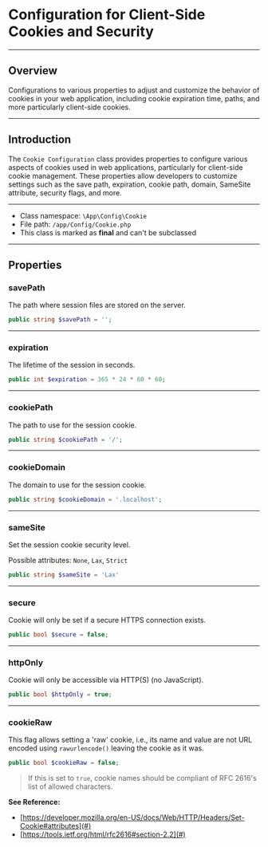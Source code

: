# Configuration for Client-Side Cookies and Security

***

## Overview

Configurations to various properties to adjust and customize the behavior of cookies in your web application, including cookie expiration time, paths, and more particularly client-side cookies.

***

## Introduction

The `Cookie Configuration` class provides properties to configure various aspects of cookies used in web applications, particularly for client-side cookie management. These properties allow developers to customize settings such as the save path, expiration, cookie path, domain, SameSite attribute, security flags, and more.

***

* Class namespace: `\App\Config\Cookie`
* File path: `/app/Config/Cookie.php`
* This class is marked as **final** and can't be subclassed

***

## Properties

### savePath

The path where session files are stored on the server.

```php
public string $savePath = '';
```

***

### expiration

The lifetime of the session in seconds.

```php
public int $expiration = 365 * 24 * 60 * 60;
```

***

### cookiePath

The path to use for the session cookie.

```php
public string $cookiePath = '/';
```

***

### cookieDomain

The domain to use for the session cookie.

```php
public string $cookieDomain = '.localhost';
```

***

### sameSite

Set the session cookie security level.

Possible attributes: `None`, `Lax`, `Strict`

```php
public string $sameSite = 'Lax'
```

***

### secure

Cookie will only be set if a secure HTTPS connection exists.

```php
public bool $secure = false;
```

***

### httpOnly

Cookie will only be accessible via HTTP(S) (no JavaScript).

```php
public bool $httpOnly = true;
```

***

### cookieRaw

This flag allows setting a 'raw' cookie, i.e., its name and value are not URL encoded using `rawurlencode()` leaving the cookie as it was.

```php
public bool $cookieRaw = false;
```

> If this is set to `true`, cookie names should be compliant of RFC 2616's list of allowed characters.

**See Reference:**

- [https://developer.mozilla.org/en-US/docs/Web/HTTP/Headers/Set-Cookie#attributes](#)
- [https://tools.ietf.org/html/rfc2616#section-2.2](#)

